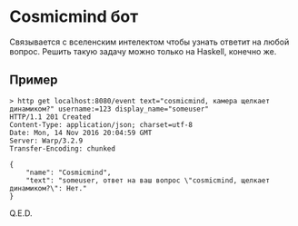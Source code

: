 # Cosmicmind бот
Связывается с вселенским интелектом чтобы узнать ответит на любой вопрос.
Решить такую задачу можно только на Haskell, конечно же.

## Пример

	> http get localhost:8080/event text="cosmicmind, камера щелкает динамиком?" username:=123 display_name="someuser"
	HTTP/1.1 201 Created
	Content-Type: application/json; charset=utf-8
	Date: Mon, 14 Nov 2016 20:04:59 GMT
	Server: Warp/3.2.9
	Transfer-Encoding: chunked

	{
		"name": "Cosmicmind",
		"text": "someuser, oтвет на ваш вопрос \"cosmicmind, щелкает динамиком?\": Нет."
	}

Q.E.D.
